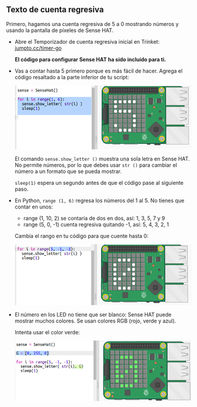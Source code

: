 ## Texto de cuenta regresiva

Primero, hagamos una cuenta regresiva de 5 a 0 mostrando números y usando la pantalla de píxeles de Sense HAT.

+ Abre el Temporizador de cuenta regresiva inicial en Trinket: <a href="http://jumpto.cc/timer-go" target="_blank">jumpto.cc/timer-go</a>
    
    **El código para configurar Sense HAT ha sido incluído para ti.**

+ Vas a contar hasta 5 primero porque es más fácil de hacer. Agrega el código resaltado a la parte inferior de tu script:
    
    ![captura de pantalla](images/timer-count.png)
    
    El comando `sense.show_letter ()` muestra una sola letra en Sense HAT. No permite números, por lo que debes usar `str ()` para cambiar el número a un formato que se pueda mostrar.
    
    `sleep(1)` espera un segundo antes de que el código pase al siguiente paso.

+ En Python, `range (1, 6)` regresa los números del 1 al 5. No tienes que contar en unos:
    
    + range (1, 10, 2) se contaría de dos en dos, así: 1, 3, 5, 7 y 9
    + range (5, 0, -1) cuenta regresiva quitando -1, así: 5, 4, 3, 2, 1
    
    Cambia el rango en tu código para que cuente hasta 0:
    
    ![captura de pantalla](images/timer-numbers.png)

+ El número en los LED no tiene que ser blanco: Sense HAT puede mostrar muchos colores. Se usan colores RGB (rojo, verde y azul).
    
    Intenta usar el color verde:
    
    ![captura de pantalla](images/timer-green.png)
